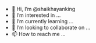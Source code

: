 - 👋 Hi, I’m @shaikhayanking
- 👀 I’m interested in ...
- 🌱 I’m currently learning ...
- 💞️ I’m looking to collaborate on ...
- 📫 How to reach me ...

<!---
shaikhayanking/shaikhayanking is a ✨ special ✨ repository because its `README.md` (this file) appears on your GitHub profile.
You can click the Preview link to take a look at your changes.
--->

